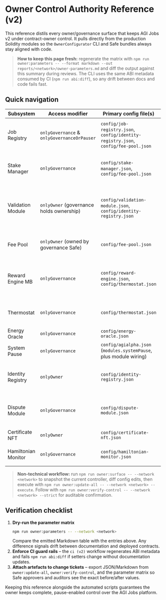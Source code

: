 # Owner Control Authority Reference (v2)

This reference distils every owner/governance surface that keeps AGI Jobs v2 under
contract-owner control. It pulls directly from the production Solidity modules so
the `OwnerConfigurator` CLI and Safe bundles always stay aligned with code.

> **How to keep this page fresh:** regenerate the matrix with
> `npm run owner:parameters -- --format markdown --out reports/<network>/owner-parameters.md`
and diff the output against this summary during reviews. The CLI uses the same
ABI metadata consumed by CI (`npm run abi:diff`), so any drift between docs and
code fails fast.

## Quick navigation

| Subsystem | Access modifier | Primary config file(s) | Update command(s) | Key setters |
| --- | --- | --- | --- | --- |
| Job Registry | `onlyGovernance` & `onlyGovernanceOrPauser` | `config/job-registry.json`, `config/identity-registry.json`, `config/fee-pool.json` | `npm run owner:update-all -- --only=jobRegistry` | `setModules`, `setIdentityRegistry`, `setAgentRootNode`, `setValidatorRootNode`, `setFeePct`, `setJobDurationLimit`, `setTaxPolicy`, `setAcknowledger`, `pause` / `unpause`【F:contracts/v2/JobRegistry.sol†L1096-L1273】 |
| Stake Manager | `onlyGovernance` | `config/stake-manager.json`, `config/fee-pool.json` | `npm run owner:update-all -- --only=stakeManager` | `setRoleMinimums`, `setMinStake`, `setSlashPercents`, `setTreasury`, `setTreasuryAllowlist`, `setModules`, `setFeePct`, `setBurnPct`, `setUnbondingPeriod`, `setMaxStakePerAddress`【F:contracts/v2/StakeManager.sol†L720-L1439】 |
| Validation Module | `onlyOwner` (governance holds ownership) | `config/validation-module.json`, `config/identity-registry.json` | `npm run owner:update-all -- --only=validationModule` | `setCommitRevealWindows`, `setValidatorBounds`, `setApprovalThreshold`, `setValidatorPool`, `setRandaoCoordinator`, `setValidatorPoolSampleSize`, `setSelectionStrategy`, `setParameters`, `pause` / `unpause`【F:contracts/v2/ValidationModule.sol†L254-L807】 |
| Fee Pool | `onlyOwner` (owned by governance Safe) | `config/fee-pool.json` | `npm run owner:update-all -- --only=feePool` | `setPauser`, `setRewarder`, `setBurnPct`, `setTreasury`, `setTreasuryAllowlist`, `setTaxPolicy`, `setGovernance`, `setStakeManager`【F:contracts/v2/FeePool.sol†L154-L441】 |
| Reward Engine MB | `onlyGovernance` | `config/reward-engine.json`, `config/thermostat.json` | `npm run owner:update-all -- --only=rewardEngine` | `setRoleShares`, `setMu`, `setBaselineEnergy`, `setKappa`, `setSettler`, `setTreasury`, `setMaxProofs`, `setThermostat`, `setTemperature`, `setFeePool`, `setReputationEngine`, `setEnergyOracle`【F:contracts/v2/RewardEngineMB.sol†L112-L227】 |
| Thermostat | `onlyGovernance` | `config/thermostat.json` | `npm run owner:update-all -- --only=thermostat` | `setPID`, `setKPIWeights`, `setSystemTemperature`, `setTemperatureBounds`, `setIntegralBounds`, `setRoleTemperature`【F:contracts/v2/Thermostat.sol†L52-L107】 |
| Energy Oracle | `onlyGovernance` | `config/energy-oracle.json` | `npm run owner:update-all -- --only=energyOracle` | `setSigner`, `setSigners` (batched)【F:contracts/v2/EnergyOracle.sol†L21-L57】 |
| System Pause | `onlyGovernance` | `config/agialpha.json` (`modules.systemPause`, plus module wiring) | `npx hardhat run scripts/v2/updateSystemPause.ts --network <network>` | `setModules`, `refreshPausers`, `pauseAll`, `unpauseAll`【F:contracts/v2/SystemPause.sol†L16-L168】 |
| Identity Registry | `onlyOwner` | `config/identity-registry.json` | `npm run owner:update-all -- --only=identityRegistry` | `setAgentRootNode`, `setAgentMerkleRoot`, `setValidatorRootNode`, `setValidatorMerkleRoot`, `setENSResolver`, `setAttestor`, `setAdditionalAgent`, `setAdditionalValidator`【F:contracts/v2/IdentityRegistry.sol†L161-L287】 |
| Dispute Module | `onlyGovernance` | `config/dispute-module.json` | `npm run owner:update-all -- --only=disputeModule` | `setCommittee`, `setArbitrator`, `setAppealWindow`, `setDisputeFee`, `setModerator`, `setJobRegistry`, `setStakeManager`【F:contracts/v2/modules/DisputeModule.sol†L73-L219】 |
| Certificate NFT | `onlyOwner` | `config/certificate-nft.json` | `npm run owner:update-all -- --only=certificateNFT` | `setBaseURI`, `setMinter`, `pause`, `unpause`【F:contracts/v2/CertificateNFT.sol†L41-L115】 |
| Hamiltonian Monitor | `onlyGovernance` | `config/hamiltonian-monitor.json` | `npm run owner:update-all -- --only=hamiltonianMonitor` | `setWindowSize`, `appendObservation`, `resetHistory`【F:contracts/v2/HamiltonianMonitor.sol†L38-L144】 |

> **Non-technical workflow:** run `npm run owner:surface -- --network <network>` to
> snapshot the current controller, diff config edits, then execute with
> `npm run owner:update-all -- --network <network> --execute`. Follow with
> `npm run owner:verify-control -- --network <network> --strict` for auditable
> confirmation.

## Verification checklist

1. **Dry-run the parameter matrix**
   ```bash
   npm run owner:parameters -- --network <network>
   ```
   Compare the emitted Markdown table with the entries above. Any difference
   signals drift between documentation and deployed contracts.
2. **Enforce CI guard rails** – the `ci (v2)` workflow regenerates ABI metadata and
   fails `npm run abi:diff` if setters change without documentation updates.
3. **Attach artefacts to change tickets** – export JSON/Markdown from
   `owner:update-all`, `owner:verify-control`, and the parameter matrix so Safe
   approvers and auditors see the exact before/after values.

Keeping this reference alongside the automated scripts guarantees the owner keeps
complete, pause-enabled control over the AGI Jobs platform.
